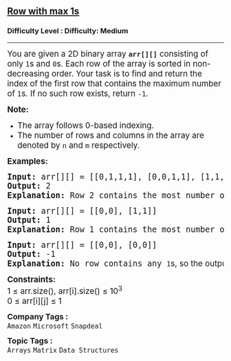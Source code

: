 <h2><a href="https://www.geeksforgeeks.org/problems/row-with-max-1s0023/1?page=1&category=Arrays&difficulty=Medium&sortBy=submissions">Row with max 1s</a></h2><h3>Difficulty Level : Difficulty: Medium</h3><hr><div class="problems_problem_content__Xm_eO"><p><span style="font-size: 14pt;">You are given a 2D binary array <code><strong>arr[][]</strong></code> consisting of only <code>1</code>s and <code>0</code>s. Each row of the array is sorted in non-decreasing order. Your task is to find and return the index of the first row that contains the maximum number of <code>1</code>s. If no such row exists, return <code>-1</code>.</span></p>
<p><span style="font-size: 14pt;"><strong>Note:</strong></span></p>
<ul>
<li><span style="font-size: 14pt;">The array follows 0-based indexing.</span></li>
<li><span style="font-size: 14pt;">The number of rows and columns in the array are denoted by <code>n</code> and <code>m</code> respectively.</span></li>
</ul>
<p><span style="font-size: 14pt;"><strong>Examples:</strong></span></p>
<pre><span style="font-size: 14pt;"><strong>Input: </strong>arr[][] = [[0,1,1,1], [0,0,1,1], [1,1,1,1], [0,0,0,0]]
<strong>Output:</strong> 2
<strong>Explanation:</strong> Row 2 contains the most number of <code>1</code><span style="font-family: -apple-system, BlinkMacSystemFont, 'Segoe UI', Roboto, Oxygen, Ubuntu, Cantarell, 'Open Sans', 'Helvetica Neue', sans-serif;">s (4 </span><code>1</code><span style="font-family: -apple-system, BlinkMacSystemFont, 'Segoe UI', Roboto, Oxygen, Ubuntu, Cantarell, 'Open Sans', 'Helvetica Neue', sans-serif;">s). Hence, the output is </span><code>2</code><span style="font-family: -apple-system, BlinkMacSystemFont, 'Segoe UI', Roboto, Oxygen, Ubuntu, Cantarell, 'Open Sans', 'Helvetica Neue', sans-serif;">.</span></span></pre>
<pre><span style="font-size: 14pt;"><strong>Input: </strong>arr[][] = [[0,0], [1,1]]
<strong>Output:</strong> 1
<strong>Explanation:</strong> Row 1 contains the most number of <code>1</code><span style="font-family: -apple-system, BlinkMacSystemFont, 'Segoe UI', Roboto, Oxygen, Ubuntu, Cantarell, 'Open Sans', 'Helvetica Neue', sans-serif;">s (2 </span><code>1</code><span style="font-family: -apple-system, BlinkMacSystemFont, 'Segoe UI', Roboto, Oxygen, Ubuntu, Cantarell, 'Open Sans', 'Helvetica Neue', sans-serif;">s). Hence, the output is </span><code>1</code><span style="font-family: -apple-system, BlinkMacSystemFont, 'Segoe UI', Roboto, Oxygen, Ubuntu, Cantarell, 'Open Sans', 'Helvetica Neue', sans-serif;">.</span></span></pre>
<pre><span style="font-size: 14pt;"><strong>Input: </strong>arr[][] = [[0,0], [0,0]]
<strong>Output:</strong> -1
<strong>Explanation:</strong> No row contains any <code>1</code><span style="font-family: -apple-system, BlinkMacSystemFont, 'Segoe UI', Roboto, Oxygen, Ubuntu, Cantarell, 'Open Sans', 'Helvetica Neue', sans-serif;">s, so the output is </span><code>-1</code><span style="font-family: -apple-system, BlinkMacSystemFont, 'Segoe UI', Roboto, Oxygen, Ubuntu, Cantarell, 'Open Sans', 'Helvetica Neue', sans-serif;">.</span></span></pre>
<p><span style="font-size: 14pt;"><strong>Constraints:</strong><br>1 ≤ arr.size(), arr[i].size()&nbsp;≤ 10<sup>3<br></sup>0 ≤ arr[i][j] ≤ 1&nbsp;</span></p></div><p><span style=font-size:18px><strong>Company Tags : </strong><br><code>Amazon</code>&nbsp;<code>Microsoft</code>&nbsp;<code>Snapdeal</code>&nbsp;<br><p><span style=font-size:18px><strong>Topic Tags : </strong><br><code>Arrays</code>&nbsp;<code>Matrix</code>&nbsp;<code>Data Structures</code>&nbsp;